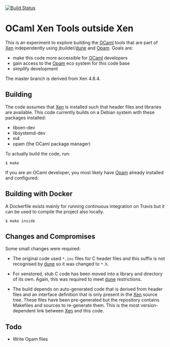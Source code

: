 
[![Build Status](https://travis-ci.org/lindig/xen-ocaml-tools.svg?branch=master)](https://travis-ci.org/lindig/xen-ocaml-tools)

# OCaml Xen Tools outside Xen

This is an experiment to explore building the [OCaml] tools that are
part of [Xen] independently using jbuilder/[dune] and [Opam]. Goals are:

* make this code more accessible for [OCaml] developers
* gain access to the [Opam] eco system for this code base
* simplify development

The master branch is derived from Xen 4.8.4.

## Building

The code assumes that [Xen] is installed such that header files and
libraries are available. This code currently builds on a Debian system
with these packages installed:

* libxen-dev
* libsystemd-dev
* m4
* opam (the OCaml package manager)

To actually build the code, run:

```
$ make
```

If you are an OCaml developer, you most likely have [Opam] already
installed and configured.

## Building with Docker

A Dockerfile exists mainly for running continuous integration on Travis
but it can be used to compile the project also locally. 

```
$ make inside
```

## Changes and Compromises

Some small changes were required:

* The original code used `*.inc` files for C header files and this 
  suffix is not recognised by [dune] so it was changed to `*.h`.

* For xenstored, stub C code has been moved into a library and
  directory of its own. Again, this was required to meet [dune]
  restrictions.

* The build depends on auto-generated code that is derived from header
  files and an interface definition that is only present in the [Xen]
  source tree. These files have been pre-generated but the repository
  contains Makefiles and sources to re-generate them. This is the most
  version-dependent link between [Xen] and this code. 

## Todo

* Write Opam files

[OCaml]:      https://www.ocam.org/
[Xen]:        http://xenbits.xen.org/
[dune]:       https://github.com/ocaml/dune
[manual]:     https://jbuilder.readthedocs.io/en/latest/
[Opam]:       https://opam.ocaml.org/


